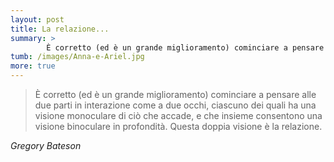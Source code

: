 ```yaml
---
layout: post
title: La relazione...
summary: >
        È corretto (ed è un grande miglioramento) cominciare a pensare alle due parti in interazione come a due occhi, ciascuno dei quali ha una visione monoculare di ciò che accade, e che insieme consentono una visione binoculare in profondità. Questa doppia visione è la relazione.
tumb: /images/Anna-e-Ariel.jpg
more: true
---
```

<blockquote cite="Gregory Bateson">
<p>È corretto (ed è un grande miglioramento) cominciare a pensare alle due parti in interazione come a due occhi, ciascuno dei quali ha una visione monoculare di ciò che accade, e che insieme consentono una visione binoculare in profondità. Questa doppia visione è la relazione.</p></blockquote>
<cite>
  Gregory Bateson
</cite>
